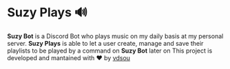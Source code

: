 # Suzy Plays 🔊️
<b>Suzy Bot</b> is a Discord Bot who plays music on my daily basis at my personal server.
<b>Suzy Plays</b> is able to let a user create, manage and save their playlists to be played by a command on <b>Suzy Bot</b> later on
This project is developed and mantained with ❤️ by [vdsou](https://github.com/vdsou/)
